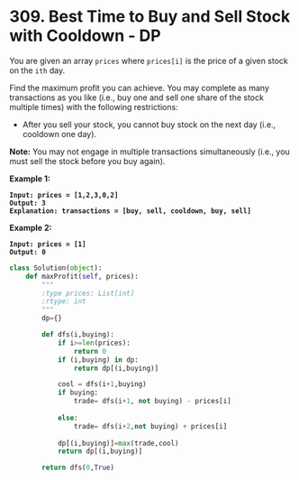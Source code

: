 # 309. Best Time to Buy and Sell Stock with Cooldown - DP

You are given an array `prices` where `prices[i]` is the price of a given stock on the `ith` day.

Find the maximum profit you can achieve. You may complete as many transactions as you like (i.e., buy one and sell one share of the stock multiple times) with the following restrictions:

* After you sell your stock, you cannot buy stock on the next day (i.e., cooldown one day).

**Note:** You may not engage in multiple transactions simultaneously (i.e., you must sell the stock before you buy again).

&#x20;

**Example 1:**

<pre><code><strong>Input: prices = [1,2,3,0,2]
</strong><strong>Output: 3
</strong><strong>Explanation: transactions = [buy, sell, cooldown, buy, sell]
</strong></code></pre>

**Example 2:**

<pre><code><strong>Input: prices = [1]
</strong><strong>Output: 0
</strong></code></pre>

```python
class Solution(object):
    def maxProfit(self, prices):
        """
        :type prices: List[int]
        :rtype: int
        """
        dp={}

        def dfs(i,buying):
            if i>=len(prices):
                return 0
            if (i,buying) in dp:
                return dp[(i,buying)]

            cool = dfs(i+1,buying)
            if buying:
                trade= dfs(i+1, not buying) - prices[i]
                
            else:
                trade= dfs(i+2,not buying) + prices[i]
                
            dp[(i,buying)]=max(trade,cool)
            return dp[(i,buying)]

        return dfs(0,True)
```

